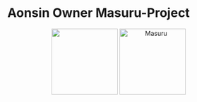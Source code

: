 # Aonsin Owner Masuru-Project

<p align="center">
   <img height="150px" src="https://github-readme-stats.vercel.app/api?username=kumihoaomkung&show_icons=true&count_private=true&theme=tokyonight" />&nbsp;<img height="150px" src="https://github-readme-stats.vercel.app/api/top-langs/?username=kumihoaomkung&layout=compact&count_private=true&theme=tokyonight" alt="Masuru" />
</p>
